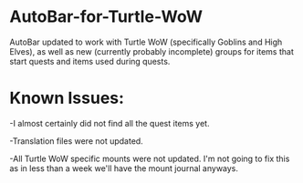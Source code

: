 # AutoBar-for-Turtle-WoW
AutoBar updated to work with Turtle WoW (specifically Goblins and High Elves), as well as new (currently probably incomplete) groups for items that start quests and items used during quests.

# Known Issues:

-I almost certainly did not find all the quest items yet.

-Translation files were not updated.

-All Turtle WoW specific mounts were not updated.  I'm not going to fix this as in less than a week we'll have the mount journal anyways.
